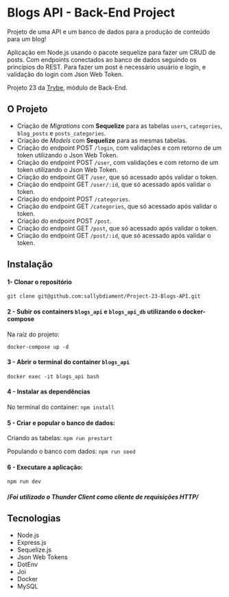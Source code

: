 # Blogs API - Back-End Project

Projeto de uma API e um banco de dados para a produção de conteúdo para um blog!

Aplicação em Node.js usando o pacote sequelize para fazer um CRUD de posts.
Com endpoints conectados ao banco de dados seguindo os princípios do REST.
Para fazer um post é necessário usuário e login, e validação do login com Json Web Token.

Projeto 23 da [Trybe](https://wwww.betrybe.com), módulo de Back-End.

## O Projeto

* Criação de *Migrations* com **Sequelize** para as tabelas `users`, `categories`, `blog_posts` e `posts_categories`.
* Criação de *Models* com **Sequelize** para as mesmas tabelas.
* Criação do endpoint POST `/login`, com validações e com retorno de um token utilizando o Json Web Token.
* Criação do endpoint POST `/user`, com validações e com retorno de um token utilizando o Json Web Token.
* Criação do endpoint GET `/user`, que só acessado após validar o token.
* Criação do endpoint GET `/user/:id`, que só acessado após validar o token.
* Criação do endpoint POST `/categories`.
* Criação do endpoint GET `/categories`, que só acessado após validar o token.
* Criação do endpoint POST `/post`.
* Criação do endpoint GET `/post`, que só acessado após validar o token.
* Criação do endpoint GET `/post/:id`, que só acessado após validar o token.

## Instalação 

#### 1- Clonar o repositório
```
git clone git@github.com:sallybdiament/Project-23-Blogs-API.git
```
#### 2 - Subir os containers `blogs_api` e `blogs_api_db` utilizando o docker-compose

Na raíz do projeto: 
``` 
docker-compose up -d 
```

#### 3 - Abrir o terminal do container `blogs_api`

```docker exec -it blogs_api bash```

#### 4 - Instalar as dependências

No terminal do container: ```npm install```

#### 5 - Criar e popular o banco de dados:

Criando as tabelas: ```npm run prestart```

Populando o banco com dados: ```npm run seed```

#### 6 - Executare a aplicação:

```npm run dev```

#### /*Foi utilizado o Thunder Client como cliente de requisições HTTP/*

## Tecnologias
- Node.js
- Express.js
- Sequelize.js
- Json Web Tokens
- DotEnv
- Joi
- Docker
- MySQL
